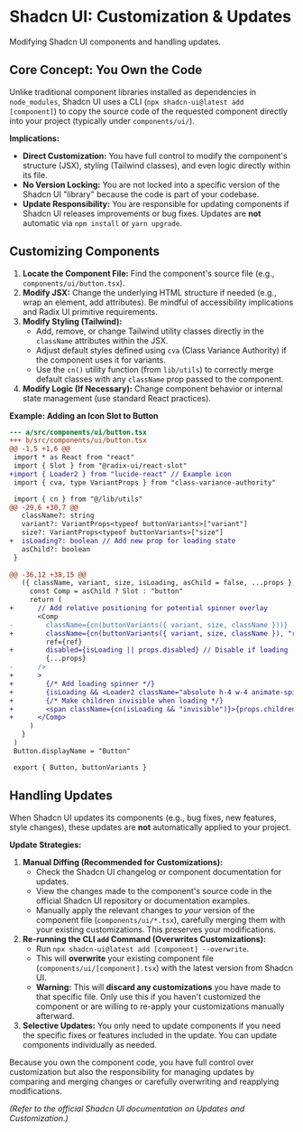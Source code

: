 # Shadcn UI: Customization & Updates

Modifying Shadcn UI components and handling updates.

## Core Concept: You Own the Code

Unlike traditional component libraries installed as dependencies in `node_modules`, Shadcn UI uses a CLI (`npx shadcn-ui@latest add [component]`) to copy the source code of the requested component directly into your project (typically under `components/ui/`).

**Implications:**

*   **Direct Customization:** You have full control to modify the component's structure (JSX), styling (Tailwind classes), and even logic directly within its file.
*   **No Version Locking:** You are not locked into a specific version of the Shadcn UI "library" because the code is part of your codebase.
*   **Update Responsibility:** You are responsible for updating components if Shadcn UI releases improvements or bug fixes. Updates are **not** automatic via `npm install` or `yarn upgrade`.

## Customizing Components

1.  **Locate the Component File:** Find the component's source file (e.g., `components/ui/button.tsx`).
2.  **Modify JSX:** Change the underlying HTML structure if needed (e.g., wrap an element, add attributes). Be mindful of accessibility implications and Radix UI primitive requirements.
3.  **Modify Styling (Tailwind):**
    *   Add, remove, or change Tailwind utility classes directly in the `className` attributes within the JSX.
    *   Adjust default styles defined using `cva` (Class Variance Authority) if the component uses it for variants.
    *   Use the `cn()` utility function (from `lib/utils`) to correctly merge default classes with any `className` prop passed to the component.
4.  **Modify Logic (If Necessary):** Change component behavior or internal state management (use standard React practices).

**Example: Adding an Icon Slot to Button**

```diff
--- a/src/components/ui/button.tsx
+++ b/src/components/ui/button.tsx
@@ -1,5 +1,6 @@
 import * as React from "react"
 import { Slot } from "@radix-ui/react-slot"
+import { Loader2 } from "lucide-react" // Example icon
 import { cva, type VariantProps } from "class-variance-authority"

 import { cn } from "@/lib/utils"
@@ -29,6 +30,7 @@
   className?: string
   variant?: VariantProps<typeof buttonVariants>["variant"]
   size?: VariantProps<typeof buttonVariants>["size"]
+  isLoading?: boolean // Add new prop for loading state
   asChild?: boolean
 }
 
@@ -36,12 +38,15 @@
   ({ className, variant, size, isLoading, asChild = false, ...props }, ref) => {
     const Comp = asChild ? Slot : "button"
     return (
+      // Add relative positioning for potential spinner overlay
       <Comp
-        className={cn(buttonVariants({ variant, size, className }))}
+        className={cn(buttonVariants({ variant, size, className }), "relative")}
         ref={ref}
+        disabled={isLoading || props.disabled} // Disable if loading
         {...props}
-      />
+      >
+        {/* Add loading spinner */}
+        {isLoading && <Loader2 className="absolute h-4 w-4 animate-spin" />}
+        {/* Make children invisible when loading */}
+        <span className={cn(isLoading && "invisible")}>{props.children}</span>
+      </Comp>
     )
   }
 )
 Button.displayName = "Button"

 export { Button, buttonVariants }

```

## Handling Updates

When Shadcn UI updates its components (e.g., bug fixes, new features, style changes), these updates are **not** automatically applied to your project.

**Update Strategies:**

1.  **Manual Diffing (Recommended for Customizations):**
    *   Check the Shadcn UI changelog or component documentation for updates.
    *   View the changes made to the component's source code in the official Shadcn UI repository or documentation examples.
    *   Manually apply the relevant changes to *your* version of the component file (`components/ui/*.tsx`), carefully merging them with your existing customizations. This preserves your modifications.
2.  **Re-running the CLI `add` Command (Overwrites Customizations):**
    *   Run `npx shadcn-ui@latest add [component] --overwrite`.
    *   This will **overwrite** your existing component file (`components/ui/[component].tsx`) with the latest version from Shadcn UI.
    *   **Warning:** This will **discard any customizations** you have made to that specific file. Only use this if you haven't customized the component or are willing to re-apply your customizations manually afterward.
3.  **Selective Updates:** You only need to update components if you need the specific fixes or features included in the update. You can update components individually as needed.

Because you own the component code, you have full control over customization but also the responsibility for managing updates by comparing and merging changes or carefully overwriting and reapplying modifications.

*(Refer to the official Shadcn UI documentation on Updates and Customization.)*